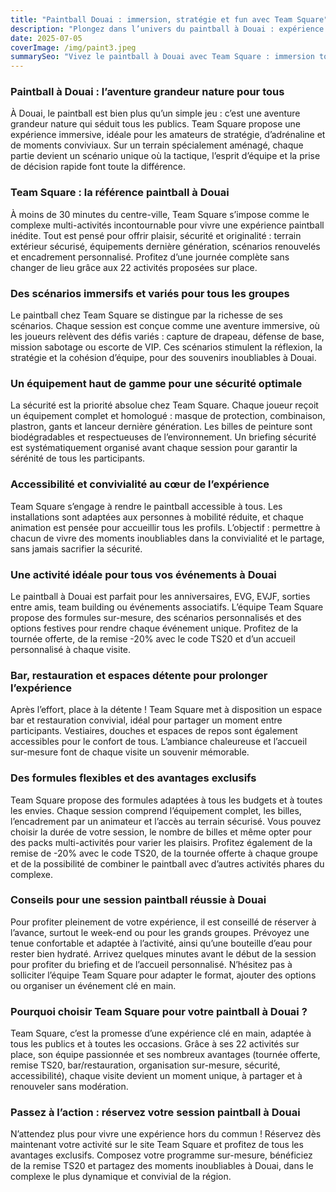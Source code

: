```yaml
---
title: "Paintball Douai : immersion, stratégie et fun avec Team Square"
description: "Plongez dans l’univers du paintball à Douai : expérience immersive, sécurité, organisation sur-mesure, bar/restauration, remise -20% et 22 activités Team Square."
date: 2025-07-05
coverImage: /img/paint3.jpeg
summarySeo: "Vivez le paintball à Douai avec Team Square : immersion totale, scénarios tactiques, organisation personnalisée, bar/restauration, remise -20% et 22 activités sur place."
---
```


### Paintball à Douai : l’aventure grandeur nature pour tous

À Douai, le paintball est bien plus qu’un simple jeu : c’est une aventure grandeur nature qui séduit tous les publics. Team Square propose une expérience immersive, idéale pour les amateurs de stratégie, d’adrénaline et de moments conviviaux. Sur un terrain spécialement aménagé, chaque partie devient un scénario unique où la tactique, l’esprit d’équipe et la prise de décision rapide font toute la différence.

### Team Square : la référence paintball à Douai

À moins de 30 minutes du centre-ville, Team Square s’impose comme le complexe multi-activités incontournable pour vivre une expérience paintball inédite. Tout est pensé pour offrir plaisir, sécurité et originalité : terrain extérieur sécurisé, équipements dernière génération, scénarios renouvelés et encadrement personnalisé. Profitez d’une journée complète sans changer de lieu grâce aux 22 activités proposées sur place.

### Des scénarios immersifs et variés pour tous les groupes

Le paintball chez Team Square se distingue par la richesse de ses scénarios. Chaque session est conçue comme une aventure immersive, où les joueurs relèvent des défis variés : capture de drapeau, défense de base, mission sabotage ou escorte de VIP. Ces scénarios stimulent la réflexion, la stratégie et la cohésion d’équipe, pour des souvenirs inoubliables à Douai.

### Un équipement haut de gamme pour une sécurité optimale

La sécurité est la priorité absolue chez Team Square. Chaque joueur reçoit un équipement complet et homologué : masque de protection, combinaison, plastron, gants et lanceur dernière génération. Les billes de peinture sont biodégradables et respectueuses de l’environnement. Un briefing sécurité est systématiquement organisé avant chaque session pour garantir la sérénité de tous les participants.

### Accessibilité et convivialité au cœur de l’expérience

Team Square s’engage à rendre le paintball accessible à tous. Les installations sont adaptées aux personnes à mobilité réduite, et chaque animation est pensée pour accueillir tous les profils. L’objectif : permettre à chacun de vivre des moments inoubliables dans la convivialité et le partage, sans jamais sacrifier la sécurité.

### Une activité idéale pour tous vos événements à Douai

Le paintball à Douai est parfait pour les anniversaires, EVG, EVJF, sorties entre amis, team building ou événements associatifs. L’équipe Team Square propose des formules sur-mesure, des scénarios personnalisés et des options festives pour rendre chaque événement unique. Profitez de la tournée offerte, de la remise -20% avec le code TS20 et d’un accueil personnalisé à chaque visite.

### Bar, restauration et espaces détente pour prolonger l’expérience

Après l’effort, place à la détente ! Team Square met à disposition un espace bar et restauration convivial, idéal pour partager un moment entre participants. Vestiaires, douches et espaces de repos sont également accessibles pour le confort de tous. L’ambiance chaleureuse et l’accueil sur-mesure font de chaque visite un souvenir mémorable.

### Des formules flexibles et des avantages exclusifs

Team Square propose des formules adaptées à tous les budgets et à toutes les envies. Chaque session comprend l’équipement complet, les billes, l’encadrement par un animateur et l’accès au terrain sécurisé. Vous pouvez choisir la durée de votre session, le nombre de billes et même opter pour des packs multi-activités pour varier les plaisirs. Profitez également de la remise de -20% avec le code TS20, de la tournée offerte à chaque groupe et de la possibilité de combiner le paintball avec d’autres activités phares du complexe.

### Conseils pour une session paintball réussie à Douai

Pour profiter pleinement de votre expérience, il est conseillé de réserver à l’avance, surtout le week-end ou pour les grands groupes. Prévoyez une tenue confortable et adaptée à l’activité, ainsi qu’une bouteille d’eau pour rester bien hydraté. Arrivez quelques minutes avant le début de la session pour profiter du briefing et de l’accueil personnalisé. N’hésitez pas à solliciter l’équipe Team Square pour adapter le format, ajouter des options ou organiser un événement clé en main.

### Pourquoi choisir Team Square pour votre paintball à Douai ?

Team Square, c’est la promesse d’une expérience clé en main, adaptée à tous les publics et à toutes les occasions. Grâce à ses 22 activités sur place, son équipe passionnée et ses nombreux avantages (tournée offerte, remise TS20, bar/restauration, organisation sur-mesure, sécurité, accessibilité), chaque visite devient un moment unique, à partager et à renouveler sans modération.

### Passez à l’action : réservez votre session paintball à Douai

N’attendez plus pour vivre une expérience hors du commun ! Réservez dès maintenant votre activité sur le site Team Square et profitez de tous les avantages exclusifs. Composez votre programme sur-mesure, bénéficiez de la remise TS20 et partagez des moments inoubliables à Douai, dans le complexe le plus dynamique et convivial de la région.

